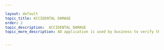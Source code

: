 ```yaml
---

layout: default
topic_title: ACCIDENTAL DAMAGE
order: 2
topic_description:  ACCIDENTAL DAMAGE
topic_more_description: AD application is used by business to verify the Order Lines and service tag information on the damaged goods. AD is responsible for verification of Damage protection available on returned and damaged goods. It also drives the selling of Accidental Care to customers in EMEA region


---
```

